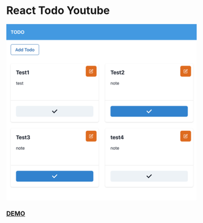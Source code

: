 # React Todo Youtube

![preview](preview.png)

### [DEMO](https://hsk-kr.github.io/react-todo-youtube/)
